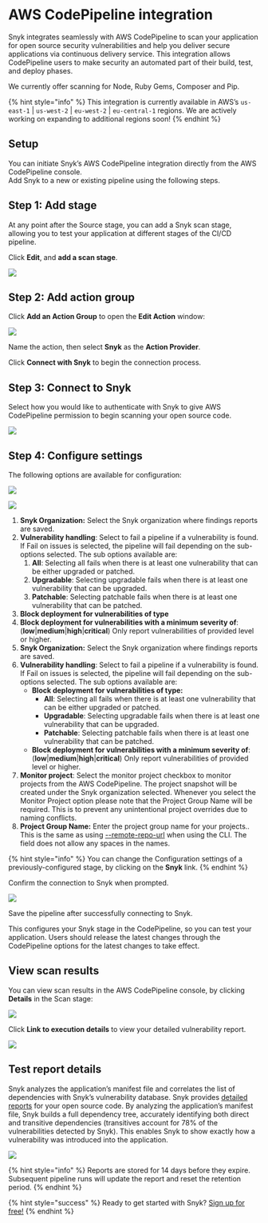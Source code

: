 # AWS CodePipeline integration

Snyk integrates seamlessly with AWS CodePipeline to scan your application for open source security vulnerabilities and help you deliver secure applications via continuous delivery service. This integration allows CodePipeline users to make security an automated part of their build, test, and deploy phases.

We currently offer scanning for Node, Ruby Gems, Composer and Pip.

{% hint style="info" %}
This integration is currently available in AWS’s `us-east-1` \| `us-west-2` \| `eu-west-2` \| `eu-central-1` regions. We are actively working on expanding to additional regions soon!
{% endhint %}

## Setup

You can initiate Snyk’s AWS CodePipeline integration directly from the AWS CodePipeline console.  
Add Snyk to a new or existing pipeline using the following steps.

## Step 1: Add stage

At any point after the Source stage, you can add a Snyk scan stage, allowing you to test your application at different stages of the CI/CD pipeline.

Click **Edit**, and **add a scan stage**.

![](../../.gitbook/assets/aws-cp-add-stage.png)

## Step 2: Add action group

Click **Add an Action Group** to open the **Edit Action** window:

![](../../.gitbook/assets/aws-cp-edit-action.png)

Name the action, then select **Snyk** as the **Action Provider**.

Click **Connect with Snyk** to begin the connection process.

## Step 3: Connect to Snyk

Select how you would like to authenticate with Snyk to give AWS CodePipeline permission to begin scanning your open source code.

![](../../.gitbook/assets/snyk-cp-int-config.png)

## Step 4: Configure settings

The following options are available for configuration:

![](../../.gitbook/assets/configure.png)

![](../../.gitbook/assets/image8%20%281%29.png)

1. **Snyk Organization:** Select the Snyk organization where findings reports are saved. 
2. **Vulnerability handling**: Select to fail a pipeline if a vulnerability is found. If Fail on issues is selected, the pipeline will fail depending on the sub-options selected. The sub options available are: 
   1. **All**: Selecting all fails when there is at least one vulnerability that can be either upgraded or patched. 
   2. **Upgradable**: Selecting upgradable fails when there is at least one vulnerability that can be upgraded. 
   3. **Patchable**: Selecting patchable fails when there is at least one vulnerability that can be patched. 
3. **Block deployment for vulnerabilities of type** 
4. **Block deployment for vulnerabilities with a minimum severity of**: \(**low**\|**medium**\|**high**\|**critical**\) Only report vulnerabilities of provided level or higher.
5. **Snyk Organization:** Select the Snyk organization where findings reports are saved.
6. **Vulnerability handling**: Select to fail a pipeline if a vulnerability is found. If Fail on issues is selected, the pipeline will fail depending on the sub-options selected. The sub options available are: 
   * **Block deployment for vulnerabilities of type:**
     * **All**: Selecting all fails when there is at least one vulnerability that can be either upgraded or patched. 
     * **Upgradable**: Selecting upgradable fails when there is at least one vulnerability that can be upgraded. 
     * **Patchable**: Selecting patchable fails when there is at least one vulnerability that can be patched. 
   * **Block deployment for vulnerabilities with a minimum severity of**: \(**low**\|**medium**\|**high**\|**critical**\) Only report vulnerabilities of provided level or higher.
7. **Monitor project**: Select the monitor project checkbox to monitor projects from the AWS CodePipeline. The project snapshot will be created under the Snyk organization selected. Whenever you select the Monitor Project option please note that the Project Group Name will be required. This is to prevent any unintentional project overrides due to naming conflicts.
8. **Project Group Name:** Enter the project group name for your projects.. This is the same as using [--remote-repo-url](https://support.snyk.io/hc/en-us/articles/360000910677-Snyk-CLI-monitored-projects-are-created-with-IDs-in-the-project-name/) when using the CLI. The field does not allow any spaces in the names.

{% hint style="info" %}
You can change the Configuration settings of a previously-configured stage, by clicking on the **Snyk** link.
{% endhint %}

Confirm the connection to Snyk when prompted.

![](../../.gitbook/assets/aws-cp-confirm-oauth.png)

Save the pipeline after successfully connecting to Snyk.

This configures your Snyk stage in the CodePipeline, so you can test your application. Users should release the latest changes through the CodePipeline options for the latest changes to take effect.

## View scan results

You can view scan results in the AWS CodePipeline console, by clicking **Details** in the Scan stage:

![](../../.gitbook/assets/aws-cp-findings-report.png)

Click **Link to execution details** to view your detailed vulnerability report.

![](../../.gitbook/assets/image4-2-.png)

## Test report details

Snyk analyzes the application’s manifest file and correlates the list of dependencies with Snyk’s vulnerability database. Snyk provides [detailed reports](https://support.snyk.io/hc/en-us/categories/360000598418-Reports-and-remediation/) for your open source code. By analyzing the application’s manifest file, Snyk builds a full dependency tree, accurately identifying both direct and transitive dependencies \(transitives account for 78% of the vulnerabilities detected by Snyk\). This enables Snyk to show exactly how a vulnerability was introduced into the application.

![](../../.gitbook/assets/prototype.png)

{% hint style="info" %}
Reports are stored for 14 days before they expire. Subsequent pipeline runs will update the report and reset the retention period.
{% endhint %}

{% hint style="success" %}
Ready to get started with Snyk? [Sign up for free!](https://snyk.io/login?cta=sign-up&loc=footer&page=support_docs_page)
{% endhint %}

